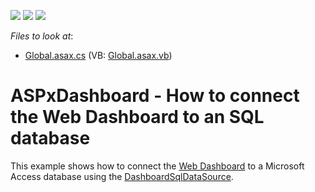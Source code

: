<!-- default badges list -->
![](https://img.shields.io/endpoint?url=https://codecentral.devexpress.com/api/v1/VersionRange/128579829/16.1.5%2B)
[![](https://img.shields.io/badge/Open_in_DevExpress_Support_Center-FF7200?style=flat-square&logo=DevExpress&logoColor=white)](https://supportcenter.devexpress.com/ticket/details/T409084)
[![](https://img.shields.io/badge/📖_How_to_use_DevExpress_Examples-e9f6fc?style=flat-square)](https://docs.devexpress.com/GeneralInformation/403183)
<!-- default badges end -->
<!-- default file list -->
*Files to look at*:

* [Global.asax.cs](./CS/WebDesignerSqlDataSource/Global.asax.cs) (VB: [Global.asax.vb](./VB/WebDesignerSqlDataSource/Global.asax.vb))
<!-- default file list end -->
# ASPxDashboard - How to connect the Web Dashboard to an SQL database


This example shows how to connect the <a href="https://documentation.devexpress.com/#Dashboard/CustomDocument115955">Web Dashboard</a> to a Microsoft Access database using the <a href="https://documentation.devexpress.com/#Dashboard/clsDevExpressDashboardCommonDashboardSqlDataSourcetopic">DashboardSqlDataSource</a>.

<br/>


